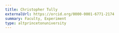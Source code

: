 ```yaml
---
title: Christopher Tully
externalUrl: https://orcid.org/0000-0001-6771-2174
summary: Faculty, Experiment
type: altprincetonuniversity
---
```

